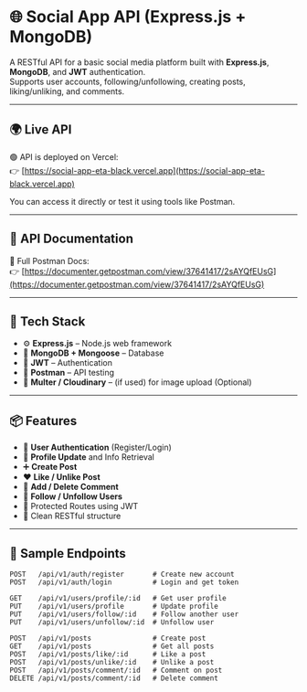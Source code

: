 # 🌐 Social App API (Express.js + MongoDB)

A RESTful API for a basic social media platform built with **Express.js**, **MongoDB**, and **JWT** authentication.  
Supports user accounts, following/unfollowing, creating posts, liking/unliking, and comments.

---

## 🌍 Live API

🟢 API is deployed on Vercel:  
👉 [https://social-app-eta-black.vercel.app](https://social-app-eta-black.vercel.app)

You can access it directly or test it using tools like Postman.

---

## 📮 API Documentation

📘 Full Postman Docs:  
👉 [https://documenter.getpostman.com/view/37641417/2sAYQfEUsG](https://documenter.getpostman.com/view/37641417/2sAYQfEUsG)

---

## 🧰 Tech Stack

- ⚙️ **Express.js** – Node.js web framework
- 🍃 **MongoDB + Mongoose** – Database
- 🔐 **JWT** – Authentication
- 🧪 **Postman** – API testing
- 📁 **Multer / Cloudinary** – (if used) for image upload (Optional)

---

## 📦 Features

- 📝 **User Authentication** (Register/Login)
- 👤 **Profile Update** and Info Retrieval
- ➕ **Create Post**
- ❤️ **Like / Unlike Post**
- 💬 **Add / Delete Comment**
- 🔁 **Follow / Unfollow Users**
- 🔐 Protected Routes using JWT
- 📄 Clean RESTful structure

---

## 🔗 Sample Endpoints

```http
POST   /api/v1/auth/register       # Create new account
POST   /api/v1/auth/login          # Login and get token

GET    /api/v1/users/profile/:id   # Get user profile
PUT    /api/v1/users/profile       # Update profile
PUT    /api/v1/users/follow/:id    # Follow another user
PUT    /api/v1/users/unfollow/:id  # Unfollow user

POST   /api/v1/posts               # Create post
GET    /api/v1/posts               # Get all posts
POST   /api/v1/posts/like/:id      # Like a post
POST   /api/v1/posts/unlike/:id    # Unlike a post
POST   /api/v1/posts/comment/:id   # Comment on post
DELETE /api/v1/posts/comment/:id   # Delete comment
